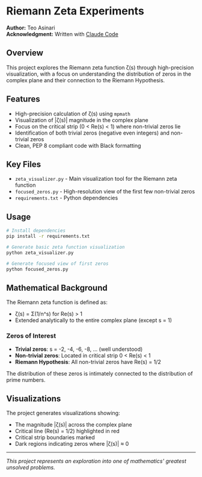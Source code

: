 # Riemann Zeta Experiments

**Author:** Teo Asinari  
**Acknowledgment:** Written with [Claude Code](https://claude.ai/code)

## Overview

This project explores the Riemann zeta function ζ(s) through high-precision visualization, with a focus on understanding the distribution of zeros in the complex plane and their connection to the Riemann Hypothesis.

## Features

- High-precision calculation of ζ(s) using `mpmath`
- Visualization of |ζ(s)| magnitude in the complex plane
- Focus on the critical strip (0 < Re(s) < 1) where non-trivial zeros lie
- Identification of both trivial zeros (negative even integers) and non-trivial zeros
- Clean, PEP 8 compliant code with Black formatting

## Key Files

- `zeta_visualizer.py` - Main visualization tool for the Riemann zeta function
- `focused_zeros.py` - High-resolution view of the first few non-trivial zeros
- `requirements.txt` - Python dependencies

## Usage

```bash
# Install dependencies
pip install -r requirements.txt

# Generate basic zeta function visualization
python zeta_visualizer.py

# Generate focused view of first zeros
python focused_zeros.py
```

## Mathematical Background

The Riemann zeta function is defined as:
- ζ(s) = Σ(1/n^s) for Re(s) > 1
- Extended analytically to the entire complex plane (except s = 1)

### Zeros of Interest

- **Trivial zeros**: s = -2, -4, -6, -8, ... (well understood)
- **Non-trivial zeros**: Located in critical strip 0 < Re(s) < 1
- **Riemann Hypothesis**: All non-trivial zeros have Re(s) = 1/2

The distribution of these zeros is intimately connected to the distribution of prime numbers.

## Visualizations

The project generates visualizations showing:
- The magnitude |ζ(s)| across the complex plane
- Critical line (Re(s) = 1/2) highlighted in red
- Critical strip boundaries marked
- Dark regions indicating zeros where |ζ(s)| ≈ 0

---

*This project represents an exploration into one of mathematics' greatest unsolved problems.*